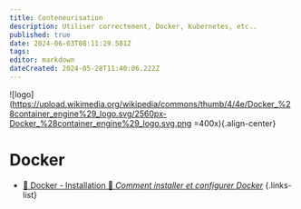 ```yaml
---
title: Conteneurisation
description: Utiliser correctement, Docker, Kubernetes, etc..
published: true
date: 2024-06-03T08:11:29.581Z
tags: 
editor: markdown
dateCreated: 2024-05-28T11:40:06.222Z
---
```


![logo](https://upload.wikimedia.org/wikipedia/commons/thumb/4/4e/Docker_%28container_engine%29_logo.svg/2560px-Docker_%28container_engine%29_logo.svg.png =400x){.align-center}

# Docker

- [🐳 Docker - Installation 🚧 *Comment installer et configurer Docker*](/Conteneurisation/Docker/guide-installation)
{.links-list}